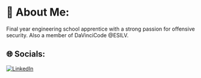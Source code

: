 # 💫 About Me:
Final year engineering school apprentice with a strong passion for offensive security. Also a member of DaVinciCode @ESILV.

## 🌐 Socials:
[![LinkedIn](https://img.shields.io/badge/LinkedIn-%230077B5.svg?logo=linkedin&logoColor=white)](https://www.linkedin.com/in/enzo-de-sousa/)
